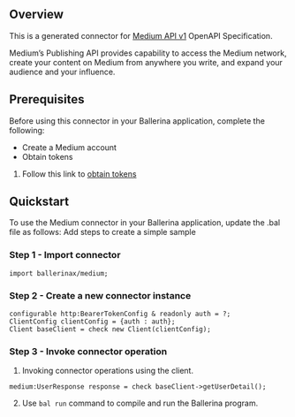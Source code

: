 ## Overview
This is a generated connector for [Medium API v1](https://github.com/Medium/medium-api-docs) OpenAPI Specification.

Medium’s Publishing API provides capability to access the Medium network, create your content on Medium from 
anywhere you write, and expand your audience and your influence.

## Prerequisites
 
Before using this connector in your Ballerina application, complete the following:
 
* Create a Medium account
* Obtain tokens
1. Follow this link to [obtain tokens](https://github.com/Medium/medium-api-docs#2-authentication)
 
## Quickstart
 
To use the Medium connector in your Ballerina application, update the .bal file as follows:
Add steps to create a simple sample
### Step 1 - Import connector
```ballerina
import ballerinax/medium;
```
### Step 2 - Create a new connector instance
```ballerina
configurable http:BearerTokenConfig & readonly auth = ?;
ClientConfig clientConfig = {auth : auth};
Client baseClient = check new Client(clientConfig);
```
### Step 3 - Invoke connector operation 
1. Invoking connector operations using the client.
```ballerina
medium:UserResponse response = check baseClient->getUserDetail();
```
2. Use `bal run` command to compile and run the Ballerina program. 
 